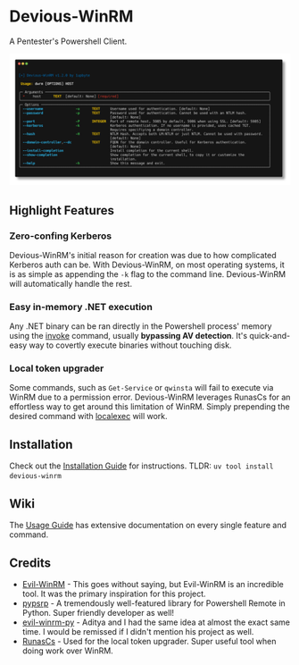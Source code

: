 # Devious-WinRM

A Pentester's Powershell Client.

![The help screen for Devious-WinRM, showing a variety of flags and options.](https://raw.githubusercontent.com/1upbyte/Devious-WinRM/refs/heads/main/assets/help-screen.png "Help screen")


## Highlight Features
### Zero-confing Kerberos
Devious-WinRM's initial reason for creation was due to how complicated Kerberos auth can be. With Devious-WinRM, on most operating systems, it is as simple as appending the `-k` flag to the command line. Devious-WinRM will automatically handle the rest.

### Easy in-memory .NET execution
Any .NET binary can be ran directly in the Powershell process' memory using the [invoke](https://github.com/1upbyte/Devious-WinRM/wiki/2-%E2%80%90-Usage-Guide#invoke) command, usually **bypassing AV detection**. It's quick-and-easy way to covertly execute binaries without touching disk.

### Local token upgrader
Some commands, such as `Get-Service` or `qwinsta` will fail to execute via WinRM due to a permission error. Devious-WinRM leverages RunasCs for an effortless way to get around this limitation of WinRM. Simply prepending the desired command with [localexec](https://github.com/1upbyte/Devious-WinRM/wiki/2-%E2%80%90-Usage-Guide#localexec) will work.

## Installation
Check out the [Installation Guide](https://github.com/1upbyte/Devious-WinRM/wiki/Installation-Guide) for instructions.
TLDR: `uv tool install devious-winrm`

## Wiki
The [Usage Guide](https://github.com/1upbyte/Devious-WinRM/wiki/2-%E2%80%90-Usage-Guide) has extensive documentation on every single feature and command.

## Credits
- [Evil-WinRM](https://github.com/Hackplayers/evil-winrm)  - This goes without saying, but Evil-WinRM is an incredible tool. It was the primary inspiration for this project.
- [pypsrp](https://github.com/jborean93/pypsrp) - A tremendously well-featured library for Powershell Remote in Python. Super friendly developer as well!
- [evil-winrm-py](https://github.com/adityatelange/evil-winrm-py) - Aditya and I had the same idea at almost the exact same time. I would be remissed if I didn't mention his project as well.
- [RunasCs](https://github.com/antonioCoco/RunasCs) - Used for the local token upgrader. Super useful tool when doing work over WinRM.
